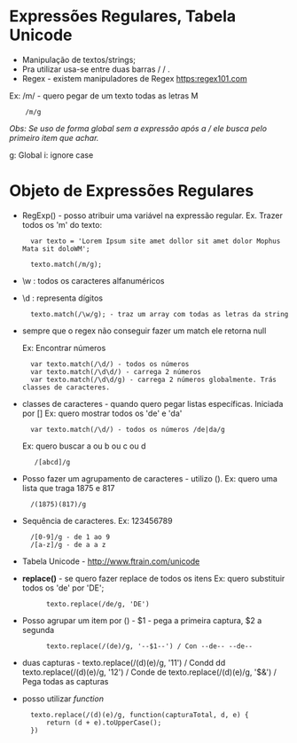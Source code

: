 # Expressões Regulares, Tabela Unicode

* Manipulação de textos/strings;
* Pra utilizar usa-se entre duas barras / / .
* Regex - existem manipuladores de Regex <https:regex101.com>

Ex: /m/ - quero pegar de um texto todas as letras M

        /m/g

_Obs: Se uso de forma global sem a expressão após a / ele busca pelo primeiro item que achar._

g: Global
i: ignore case

# Objeto de Expressões Regulares

* RegExp() - posso atribuir uma variável na expressão regular. 
    Ex. Trazer todos os 'm' do texto:

        var texto = 'Lorem Ipsum site amet dollor sit amet dolor Mophus Mata sit doloWM';

        texto.match(/m/g);

* \w : todos os caracteres alfanuméricos
* \d : representa dígitos

        texto.match(/\w/g); - traz um array com todas as letras da string
* sempre que o regex não conseguir fazer um match ele retorna null

    Ex: Encontrar números

        var texto.match(/\d/) - todos os números
        var texto.match(/\d\d/) - carrega 2 números
        var texto.match(/\d\d/g) - carrega 2 números globalmente. Trás classes de caracteres.


* classes de caracteres - quando quero pegar listas específicas. Iniciada por []
    Ex: quero mostrar todos os 'de' e 'da'

        var texto.match(/\d/) - todos os números /de|da/g
    
    
    Ex: quero buscar a ou b ou c ou d
    
         /[abcd]/g

* Posso fazer um agrupamento de caracteres - utilizo (). 
    Ex: quero uma lista que traga 1875 e 817

        /(1875)(817)/g

* Sequência de caracteres. Ex: 123456789

        /[0-9]/g - de 1 ao 9
        /[a-z]/g - de a a z 

* Tabela Unicode -  <http://www.ftrain.com/unicode>

* **replace()** - se quero fazer replace de todos os itens
    Ex: quero substituir todos os 'de' por 'DE';

            texto.replace(/de/g, 'DE')

* Posso agrupar um item por () - $1 - pega a primeira captura, $2 a segunda

            texto.replace(/(de)/g, '--$1--') / Con --de-- --de--

* duas capturas - 
            texto.replace(/(d)(e)/g, '$1$1') / Condd dd
            texto.replace(/(d)(e)/g, '$1$2') / Conde de
            texto.replace(/(d)(e)/g, '$&') / Pega todas as capturas 

* posso utilizar _function_

        texto.replace(/(d)(e)/g, function(capturaTotal, d, e) {
            return (d + e).toUpperCase();
        })